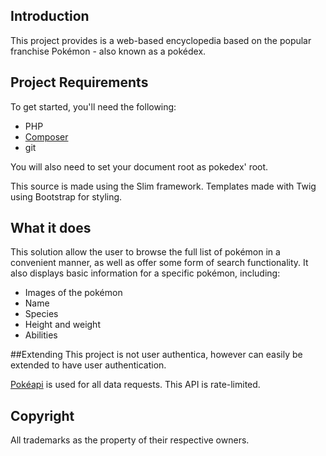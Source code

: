 ## Introduction
This project provides is a web-based encyclopedia based on the popular franchise Pokémon - also known as 
a pokédex.

## Project Requirements
To get started, you'll need the following:

 - PHP
 - [Composer](https://getcomposer.org/)
 - git
 
 You will also need to set your document root as pokedex' root. 
 
 This source is made using the Slim framework. Templates made with Twig using Bootstrap for styling. 
 

## What it does
This solution allow the user to browse the full list of 
pokémon in a convenient manner, as well as offer some form of search 
functionality. It also displays basic information for a 
specific pokémon, including:

 - Images of the pokémon
 - Name
 - Species
 - Height and weight
 - Abilities

##Extending
This project is not user authentica, however can easily be extended to have user authentication.
 
[Pokéapi](https://pokeapi.co/) is used for all data requests. This API is rate-limited.

## Copyright
All trademarks as the property of their respective owners.

